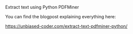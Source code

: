 Extract text using Python PDFMiner

You can find the blogpost explaining everything here:

https://unbiased-coder.com/extract-text-pdfminer-python/

